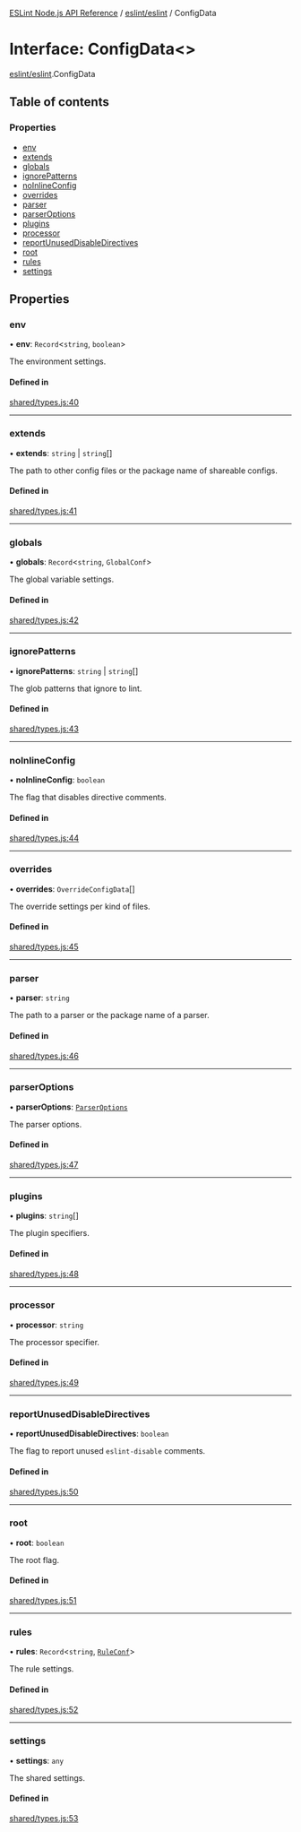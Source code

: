 [ESLint Node.js API Reference](../index.md) / [eslint/eslint](../modules/eslint_eslint.md) / ConfigData

# Interface: ConfigData<\>

[eslint/eslint](../modules/eslint_eslint.md).ConfigData

## Table of contents

### Properties

* [env](eslint_eslint.ConfigData.md#env)
* [extends](eslint_eslint.ConfigData.md#extends)
* [globals](eslint_eslint.ConfigData.md#globals)
* [ignorePatterns](eslint_eslint.ConfigData.md#ignorepatterns)
* [noInlineConfig](eslint_eslint.ConfigData.md#noinlineconfig)
* [overrides](eslint_eslint.ConfigData.md#overrides)
* [parser](eslint_eslint.ConfigData.md#parser)
* [parserOptions](eslint_eslint.ConfigData.md#parseroptions)
* [plugins](eslint_eslint.ConfigData.md#plugins)
* [processor](eslint_eslint.ConfigData.md#processor)
* [reportUnusedDisableDirectives](eslint_eslint.ConfigData.md#reportunuseddisabledirectives)
* [root](eslint_eslint.ConfigData.md#root)
* [rules](eslint_eslint.ConfigData.md#rules)
* [settings](eslint_eslint.ConfigData.md#settings)

## Properties

### env

• **env**: `Record`<`string`, `boolean`\>

The environment settings.

#### Defined in

[shared/types.js:40](https://github.com/bpmutter/eslint/blob/fd0ad7338/lib/shared/types.js#L40)

___

### extends

• **extends**: `string` \| `string`[]

The path to other config files or the package name of shareable configs.

#### Defined in

[shared/types.js:41](https://github.com/bpmutter/eslint/blob/fd0ad7338/lib/shared/types.js#L41)

___

### globals

• **globals**: `Record`<`string`, `GlobalConf`\>

The global variable settings.

#### Defined in

[shared/types.js:42](https://github.com/bpmutter/eslint/blob/fd0ad7338/lib/shared/types.js#L42)

___

### ignorePatterns

• **ignorePatterns**: `string` \| `string`[]

The glob patterns that ignore to lint.

#### Defined in

[shared/types.js:43](https://github.com/bpmutter/eslint/blob/fd0ad7338/lib/shared/types.js#L43)

___

### noInlineConfig

• **noInlineConfig**: `boolean`

The flag that disables directive comments.

#### Defined in

[shared/types.js:44](https://github.com/bpmutter/eslint/blob/fd0ad7338/lib/shared/types.js#L44)

___

### overrides

• **overrides**: `OverrideConfigData`[]

The override settings per kind of files.

#### Defined in

[shared/types.js:45](https://github.com/bpmutter/eslint/blob/fd0ad7338/lib/shared/types.js#L45)

___

### parser

• **parser**: `string`

The path to a parser or the package name of a parser.

#### Defined in

[shared/types.js:46](https://github.com/bpmutter/eslint/blob/fd0ad7338/lib/shared/types.js#L46)

___

### parserOptions

• **parserOptions**: [`ParserOptions`](eslint_flat_eslint.ParserOptions.md)

The parser options.

#### Defined in

[shared/types.js:47](https://github.com/bpmutter/eslint/blob/fd0ad7338/lib/shared/types.js#L47)

___

### plugins

• **plugins**: `string`[]

The plugin specifiers.

#### Defined in

[shared/types.js:48](https://github.com/bpmutter/eslint/blob/fd0ad7338/lib/shared/types.js#L48)

___

### processor

• **processor**: `string`

The processor specifier.

#### Defined in

[shared/types.js:49](https://github.com/bpmutter/eslint/blob/fd0ad7338/lib/shared/types.js#L49)

___

### reportUnusedDisableDirectives

• **reportUnusedDisableDirectives**: `boolean`

The flag to report unused `eslint-disable` comments.

#### Defined in

[shared/types.js:50](https://github.com/bpmutter/eslint/blob/fd0ad7338/lib/shared/types.js#L50)

___

### root

• **root**: `boolean`

The root flag.

#### Defined in

[shared/types.js:51](https://github.com/bpmutter/eslint/blob/fd0ad7338/lib/shared/types.js#L51)

___

### rules

• **rules**: `Record`<`string`, [`RuleConf`](../modules/eslint_flat_eslint.md#ruleconf)\>

The rule settings.

#### Defined in

[shared/types.js:52](https://github.com/bpmutter/eslint/blob/fd0ad7338/lib/shared/types.js#L52)

___

### settings

• **settings**: `any`

The shared settings.

#### Defined in

[shared/types.js:53](https://github.com/bpmutter/eslint/blob/fd0ad7338/lib/shared/types.js#L53)

